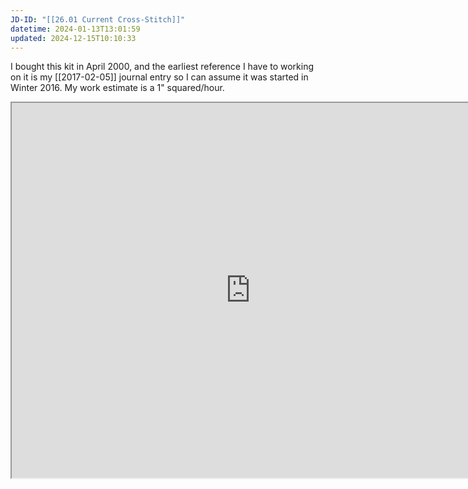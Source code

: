 ```yaml
---
JD-ID: "[[26.01 Current Cross-Stitch]]"
datetime: 2024-01-13T13:01:59
updated: 2024-12-15T10:10:33
---
```

I bought this kit in April 2000, and the earliest reference I have to working on it is my [[2017-02-05]] journal entry so I can assume it was started in Winter 2016. My work estimate is a 1" squared/hour.

<iframe id="sliderFrame"
		src="https://quantumgardener.info/slider?before=/assets/cross-stitch/danish-ships-2024-12-15.webp&after=/assets/cross-stitch/danish-ships.webp" 
		width="763" 
		height="600">
</iframe>